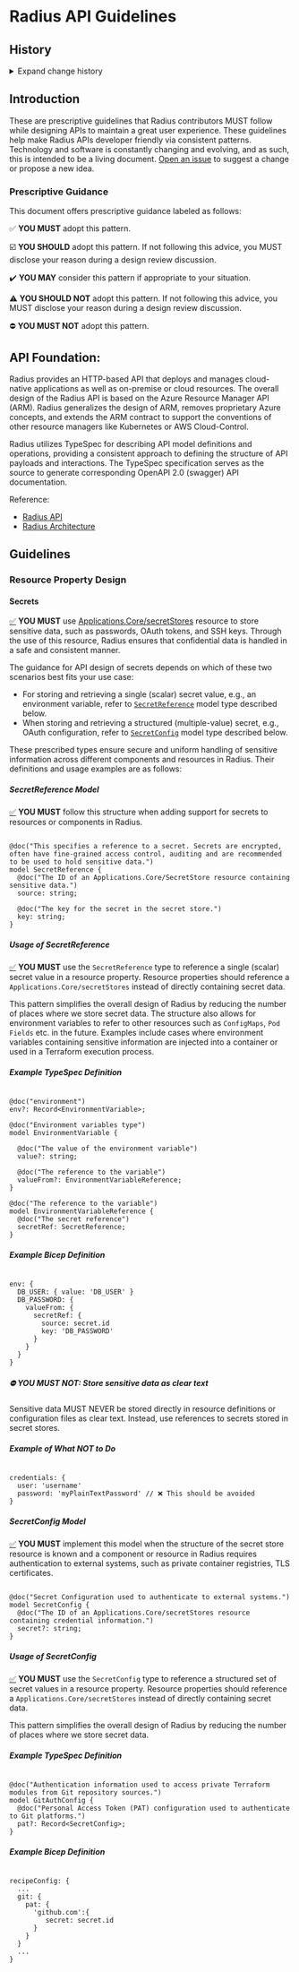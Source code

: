 # Radius API Guidelines

<!-- markdownlint-disable MD033 MD049 MD055 -->
<!--
Note to contributors: All guidelines have an anchor tag to allow cross-referencing from associated tooling.
The anchor tags within a section using a common prefix to ensure uniqueness with anchor tags in other sections.
Please ensure that you add an anchor tag to any new guidelines that you add and maintain the naming convention.
-->

## History

<details>
  <summary>Expand change history</summary>

| Date        | Notes                                                          |
| ----------- | -------------------------------------------------------------- |
| 2024-Sep-17 | Added guidance on Secrets                                      |

</details>

## Introduction

These are prescriptive guidelines that Radius contributors MUST follow while designing APIs to maintain a great user experience. These guidelines help make Radius APIs developer friendly via consistent patterns.  
Technology and software is constantly changing and evolving, and as such, this is intended to be a living document. [Open an issue](https://github.com/radius-project/design-notes/issues) to suggest a change or propose a new idea. 

### Prescriptive Guidance
This document offers prescriptive guidance labeled as follows:

:white_check_mark: **YOU MUST** adopt this pattern.

:ballot_box_with_check: **YOU SHOULD** adopt this pattern. If not following this advice, you MUST disclose your reason during a design review discussion.

:heavy_check_mark: **YOU MAY** consider this pattern if appropriate to your situation.

:warning: **YOU SHOULD NOT** adopt this pattern. If not following this advice, you MUST disclose your reason during a design review discussion.

:no_entry: **YOU MUST NOT** adopt this pattern.

## API Foundation:

Radius provides an HTTP-based API that deploys and manages cloud-native applications as well as on-premise or cloud resources.
The overall design of the Radius API is based on the Azure Resource Manager API (ARM). Radius generalizes the design of ARM, removes proprietary Azure concepts, and extends the ARM contract to support the conventions of other resource managers like Kubernetes or AWS Cloud-Control. 

Radius utilizes TypeSpec for describing API model definitions and operations, providing a consistent approach to defining the structure of API payloads and interactions. The TypeSpec specification serves as the source to generate corresponding OpenAPI 2.0 (swagger) API documentation.

Reference: 
- [Radius API](https://docs.radapp.io/concepts/technical/api/)
- [Radius Architecture](https://docs.radapp.io/concepts/technical/architecture/)

## Guidelines

### Resource Property Design

<a href="#secrets" name="secrets"></a>
#### Secrets

<a href="#secret-store" name="secret-store">:white_check_mark:</a> **YOU MUST** use [Applications.Core/secretStores](https://docs.radapp.io/reference/resource-schema/core-schema/secretstore/) resource to store sensitive data, such as passwords, OAuth tokens, and SSH keys. Through the use of this resource, Radius ensures that confidential data is handled in a safe and consistent manner.

The guidance for API design of secrets depends on which of these two scenarios best fits your use case:
- For storing and retrieving a single (scalar) secret value, e.g., an environment variable, refer to [`SecretReference`](#secretreference-model) model type described below.
- When storing and retrieving a structured (multiple-value) secret, e.g., OAuth configuration, refer to [`SecretConfig`](#secretconfig-model) model type described below.

 These prescribed types ensure secure and uniform handling of sensitive information across different components and resources in Radius. Their definitions and usage examples are as follows:
 
##### SecretReference Model

<a href="secretreference-model" name="secretreference-model">:white_check_mark:</a> **YOU MUST** follow this structure when adding support for secrets to resources or components in Radius.

```tsp

@doc("This specifies a reference to a secret. Secrets are encrypted, often have fine-grained access control, auditing and are recommended to be used to hold sensitive data.")
model SecretReference {
  @doc("The ID of an Applications.Core/SecretStore resource containing sensitive data.")
  source: string;

  @doc("The key for the secret in the secret store.")
  key: string;
}

```        

##### Usage of SecretReference

<a href="#secret-envvar" name="secret-envvar">:white_check_mark:</a> **YOU MUST** use the `SecretReference` type to reference a single (scalar) secret value in a resource property. Resource properties should reference a `Applications.Core/secretStores` instead of directly containing secret data.

This pattern simplifies the overall design of Radius by reducing the number of places where we store secret data. 
The structure also allows for environment variables to refer to other resources such as `ConfigMaps`, `Pod Fields` etc. in the future. 
Examples include cases where environment variables containing sensitive information are injected into a container or used in a Terraform execution process.

##### Example TypeSpec Definition

```tsp

@doc("environment")
env?: Record<EnvironmentVariable>;

@doc("Environment variables type")
model EnvironmentVariable {

  @doc("The value of the environment variable")
  value?: string;

  @doc("The reference to the variable")
  valueFrom?: EnvironmentVariableReference;
}

@doc("The reference to the variable")
model EnvironmentVariableReference {
  @doc("The secret reference")
  secretRef: SecretReference;
}

```

##### Example Bicep Definition

```bicep

env: {
  DB_USER: { value: 'DB_USER' }
  DB_PASSWORD: {
    valueFrom: {
      secretRef: {
        source: secret.id
        key: 'DB_PASSWORD'
      }
    } 
  }
} 

```

##### :no_entry: **YOU MUST NOT**: Store sensitive data as clear text
Sensitive data MUST NEVER be stored directly in resource definitions or configuration files as clear text. Instead, use references to secrets stored in secret stores.

##### Example of What NOT to Do

```bicep

credentials: {
  user: 'username'
  password: 'myPlainTextPassword' // ❌ This should be avoided
} 

```

##### SecretConfig Model

<a href="#secretconfig-model" name="secretconfig-model">:white_check_mark:</a> **YOU MUST** implement this model when the structure of the secret store resource is known and a component or resource in Radius requires authentication to external systems, such as private container registries, TLS certificates.

```tsp

@doc("Secret Configuration used to authenticate to external systems.")
model SecretConfig {
  @doc("The ID of an Applications.Core/secretStores resource containing credential information.")
  secret?: string;
}

```        

##### Usage of SecretConfig

<a href="#secretconfig-ext" name="secretconfig-ext">:white_check_mark:</a> **YOU MUST** use the `SecretConfig` type to reference a structured set of secret values in a resource property. Resource properties should reference a `Applications.Core/secretStores` instead of directly containing secret data.

This pattern simplifies the overall design of Radius by reducing the number of places where we store secret data.

##### Example TypeSpec Definition

```tsp

@doc("Authentication information used to access private Terraform modules from Git repository sources.")
model GitAuthConfig {
  @doc("Personal Access Token (PAT) configuration used to authenticate to Git platforms.")
  pat?: Record<SecretConfig>;
}

```

##### Example Bicep Definition

```bicep

recipeConfig: {
  ...
  git: {
    pat: {
      'github.com':{
         secret: secret.id
      }
    }
  }
  ...
}

```